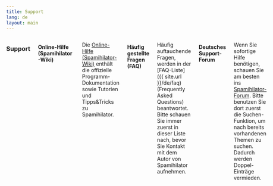 ```yaml
---
title: Support
lang: de
layout: main
---
```


<div class="row">
<div class="twelve columns" markdown="1">

### Support

#### Online-Hilfe (Spamihilator-Wiki)

Die [Online-Hilfe (Spamihilator-Wiki)](http://wiki.spamihilator.com) enthält die offizielle
Programm-Dokumentation sowie Tutorien und Tipps&Tricks zu Spamihilator.

#### Häufig gestellte Fragen (FAQ)

Häufig auftauchende Fragen, werden in der [FAQ-Liste]({{ site.url }}/de/faq) (Frequently Asked Questions)
beantwortet. Bitte schauen Sie immer zuerst in dieser Liste nach, bevor Sie Kontakt mit dem Autor
von Spamihilator aufnehmen.

#### Deutsches Support-Forum

Wenn Sie sofortige Hilfe benötigen, schauen Sie am besten ins [Spamihilator-Forum](http://www.spamihilator.com/forum).
Bitte benutzen Sie dort zuerst die Suchen-Funktion, um nach bereits vorhandenen Themen zu suchen. Dadurch
werden Doppel-Einträge vermieden.

</div>
</div>